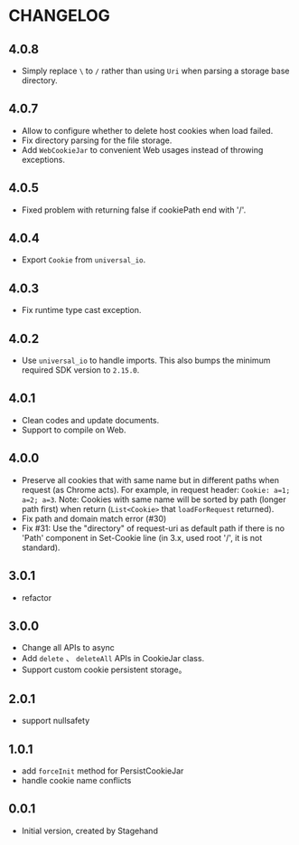 # CHANGELOG

## 4.0.8

- Simply replace `\` to `/` rather than using `Uri` when parsing a storage base directory.

## 4.0.7

- Allow to configure whether to delete host cookies when load failed.
- Fix directory parsing for the file storage.
- Add `WebCookieJar` to convenient Web usages instead of throwing exceptions.

## 4.0.5

- Fixed problem with returning false if cookiePath end with '/'.

## 4.0.4

- Export `Cookie` from `universal_io`.

## 4.0.3

- Fix runtime type cast exception.

## 4.0.2

- Use `universal_io` to handle imports.
  This also bumps the minimum required SDK version to `2.15.0`.

## 4.0.1

- Clean codes and update documents.
- Support to compile on Web.

## 4.0.0

- Preserve all cookies that with same name but in different paths when request (as Chrome acts).
  For example, in request header: `Cookie: a=1; a=2; a=3`.
  Note: Cookies with same name will be sorted by path (longer path first)
  when return (`List<Cookie>` that `loadForRequest` returned).
- Fix path and domain match error (#30)
- Fix #31: Use the "directory" of request-uri as default path if there is no 'Path' component in Set-Cookie line
  (in 3.x, used root '/', it is not standard).

## 3.0.1

- refactor

## 3.0.0

- Change all APIs to async
- Add `delete` 、 `deleteAll` APIs in CookieJar class.
- Support custom cookie persistent storage。

## 2.0.1

- support nullsafety

## 1.0.1

- add `forceInit` method for PersistCookieJar
- handle  cookie name conflicts 

## 0.0.1

- Initial version, created by Stagehand
